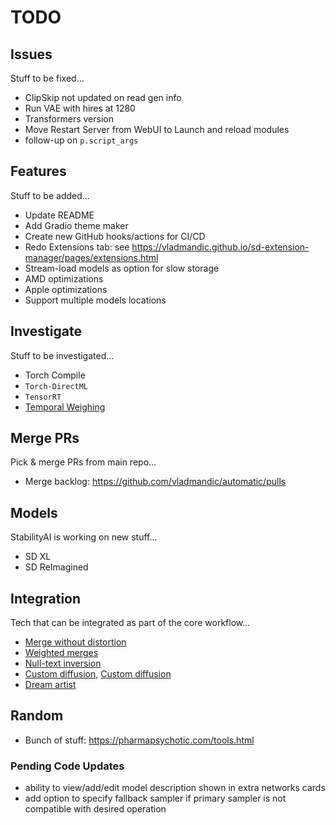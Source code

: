 # TODO

## Issues

Stuff to be fixed...

- ClipSkip not updated on read gen info
- Run VAE with hires at 1280
- Transformers version
- Move Restart Server from WebUI to Launch and reload modules
- follow-up on `p.script_args`

## Features

Stuff to be added...

- Update README
- Add Gradio theme maker
- Create new GitHub hooks/actions for CI/CD  
- Redo Extensions tab: see <https://vladmandic.github.io/sd-extension-manager/pages/extensions.html>
- Stream-load models as option for slow storage
- AMD optimizations
- Apple optimizations
- Support multiple models locations

## Investigate

Stuff to be investigated...

- Torch Compile
- `Torch-DirectML`
- `TensorRT`
- [Temporal Weighing](https://github.com/comfyanonymous/ComfyUI/discussions/473)

## Merge PRs

Pick & merge PRs from main repo...

- Merge backlog: <https://github.com/vladmandic/automatic/pulls>

## Models

StabilityAI is working on new stuff...

- SD XL
- SD ReImagined

## Integration

Tech that can be integrated as part of the core workflow...

- [Merge without distortion](https://github.com/ogkalu2/Merge-Stable-Diffusion-models-without-distortion)
- [Weighted merges](https://github.com/bbc-mc/sdweb-merge-block-weighted-gui/tree/master)
- [Null-text inversion](https://github.com/ouhenio/null-text-inversion-colab)
- [Custom diffusion](https://github.com/guaneec/custom-diffusion-webui), [Custom diffusion](https://www.cs.cmu.edu/~custom-diffusion/)
- [Dream artist](https://github.com/7eu7d7/DreamArtist-sd-webui-extension)

## Random

- Bunch of stuff: <https://pharmapsychotic.com/tools.html>

### Pending Code Updates

- ability to view/add/edit model description shown in extra networks cards
- add option to specify fallback sampler if primary sampler is not compatible with desired operation
